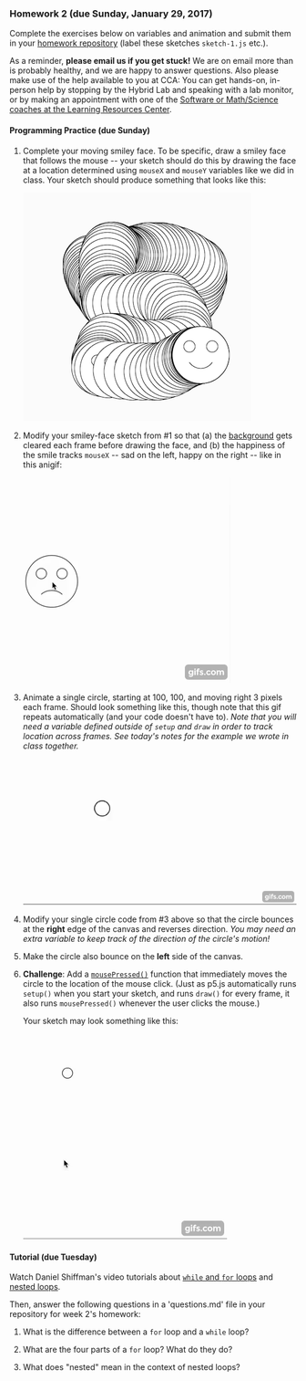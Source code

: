 ### Homework 2 (due Sunday, January 29, 2017)

Complete the exercises below on variables and animation and submit them in your [homework repository](../github-guide.md) (label these sketches `sketch-1.js` etc.).

As a reminder, **please email us if you get stuck!** We are on email more than is probably healthy, and we are happy to answer questions. Also please make use of the help available to you at CCA: You can get hands-on, in-person help by stopping by the Hybrid Lab and speaking with a lab monitor, or by making an appointment with one of the [Software or Math/Science coaches at the Learning Resources Center](https://www.cca.edu/students/resources/appointments).


#### Programming Practice (due Sunday)

1. Complete your moving smiley face. To be specific, draw a smiley face that follows the mouse -- your sketch should do this by drawing the face at a location determined using `mouseX` and `mouseY` variables like we did in class. Your sketch should produce something that looks like this:

   ![smiley](img/hw2/smiley.png)

2. Modify your smiley-face sketch from #1 so that (a) the [background](http://p5js.org/reference/#/p5/background) gets cleared each frame before drawing the face, and (b) the happiness of the smile tracks `mouseX` -- sad on the left, happy on the right -- like in this anigif:
   
   ![smiley-video](img/hw2/smiley-anigif.gif)

3. Animate a single circle, starting at 100, 100, and moving right 3 pixels each frame. Should look something like this, though note that this gif repeats automatically (and your code doesn't have to). *Note that you will need a variable defined outside of `setup` and `draw` in order to track location across frames. See today's notes for the example we wrote in class together.*
  
   ![single-circle](img/hw2/single-circle.gif)

4. Modify your single circle code from #3 above so that the circle bounces at the **right** edge of the canvas and reverses direction. *You may need an extra variable to keep track of the direction of the circle's motion!*
  
5. Make the circle also bounce on the **left** side of the canvas.

6. **Challenge**: Add a [`mousePressed()`](http://p5js.org/reference/#/p5/mousePressed) function that immediately moves the circle to the location of the mouse click. (Just as p5.js automatically runs `setup()` when you start your sketch, and runs `draw()` for every frame, it also runs `mousePressed()` whenever the user clicks the mouse.)

   Your sketch may look something like this:
   
   ![bouncing-circle](img/hw2/bouncing-circle.gif)


#### Tutorial (due Tuesday)

Watch Daniel Shiffman's video tutorials about [`while` and `for` loops](https://www.youtube.com/watch?v=cnRD9o6odjk) and [nested loops](https://www.youtube.com/watch?v=1c1_TMdf8b8).

Then, answer the following questions in a 'questions.md' file in your repository for week 2's homework:

1. What is the difference between a `for` loop and a `while` loop?

1. What are the four parts of a `for` loop? What do they do?

2. What does "nested" mean in the context of nested loops?

